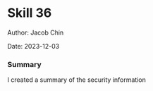 #  Skill 36

Author: Jacob Chin

Date: 2023-12-03


### Summary
I created a summary of the security information
